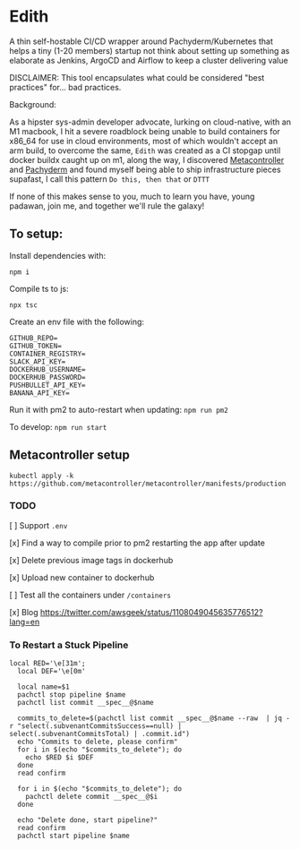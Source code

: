 # Edith

A thin self-hostable CI/CD wrapper around Pachyderm/Kubernetes that helps a tiny (1-20 members) startup not think about setting up something as elaborate as Jenkins, ArgoCD and Airflow to keep a cluster delivering value

DISCLAIMER: This tool encapsulates what could be considered "best practices" for... bad practices. 

Background: 

As a hipster sys-admin developer advocate, lurking on cloud-native, with an M1 macbook, I hit a severe roadblock being unable to build containers for x86_64 for use in cloud environments, most of which wouldn't accept an arm build, to overcome the same, `Edith` was created as a CI stopgap until docker buildx caught up on m1, along the way, I discovered [Metacontroller](https://github.com/metacontroller/metacontroller) and [Pachyderm](https://github.com/pachyderm/pachyderm) and found myself being able to ship infrastructure pieces supafast, I call this pattern `Do this, then that` or `DTTT`

If none of this makes sense to you, much to learn you have, young padawan, join me, and together we'll rule the galaxy!

## To setup:

Install dependencies with:

`npm i`

Compile ts to js:

`npx tsc`

Create an env file with the following: 

```
GITHUB_REPO=
GITHUB_TOKEN=
CONTAINER_REGISTRY=
SLACK_API_KEY=
DOCKERHUB_USERNAME=
DOCKERHUB_PASSWORD=
PUSHBULLET_API_KEY=
BANANA_API_KEY=
```


Run it with pm2 to auto-restart when updating:
`npm run pm2`

To develop:
`npm run start`

## Metacontroller setup

`kubectl apply -k https://github.com/metacontroller/metacontroller/manifests/production`


### TODO

[ ] Support `.env` 

[x] Find a way to compile prior to pm2 restarting the app after update

[x] Delete previous image tags in dockerhub

[x] Upload new container to dockerhub

[ ] Test all the containers under `/containers`

[x] Blog https://twitter.com/awsgeek/status/1108049045635776512?lang=en



### To Restart a Stuck Pipeline 

```
local RED='\e[31m';
  local DEF='\e[0m'

  local name=$1
  pachctl stop pipeline $name
  pachctl list commit __spec__@$name

  commits_to_delete=$(pachctl list commit __spec__@$name --raw  | jq -r "select(.subvenantCommitsSuccess==null) | select(.subvenantCommitsTotal) | .commit.id")
  echo "Commits to delete, please confirm"
  for i in $(echo "$commits_to_delete"); do
    echo $RED $i $DEF
  done
  read confirm

  for i in $(echo "$commits_to_delete"); do
    pachctl delete commit __spec__@$i
  done

  echo "Delete done, start pipeline?"
  read confirm
  pachctl start pipeline $name
```
